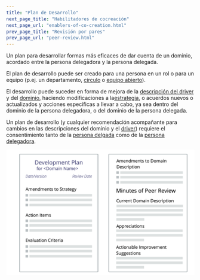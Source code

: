 ```yaml
---
title: "Plan de Desarrollo"
next_page_title: "Habilitadores de cocreación"
next_page_url: "enablers-of-co-creation.html"
prev_page_title: "Revisión por pares"
prev_page_url: "peer-review.html"
---
```



<div class="card summary"><div class="card-body">Un plan para desarrollar formas más eficaces de dar cuenta de un dominio, acordado entre la persona delegadora y la persona delegada.
</div></div>

El plan de desarrollo puede ser creado para una persona en un rol o para un equipo (p.ej. un departamento, [círculo](circle.html) o [equipo abierto](open-team.html)).

El desarrollo puede suceder en forma de mejora de la [descripción del driver](describe-organizational-drivers.html) y del <a href="glossary.html#entry-domain" class="glossary-tooltip" data-toggle="tooltip" title="Dominio: Un área específica de influencia, actividad y toma de decisiones dentro de una organización.">dominio</a>, haciendo modificaciones a la<a href="glossary.html#entry-strategy" class="glossary-tooltip" data-toggle="tooltip" title="Estrategia: Un enfoque de alto nivel sobre cómo las personas crearán valor para dar cuenta de un dominio con éxito.">estrategia</a>, o acuerdos nuevos o actualizados y acciones específicas a llevar a cabo, ya sea dentro del dominio de la persona delegadora, o del dominio de la persona delegada.

Un plan de desarrollo (y cualquier recomendación acompañante para cambios en las descripciones del dominio y el <a href="glossary.html#entry-driver" class="glossary-tooltip" data-toggle="tooltip" title="Driver: El motivo de una persona o de un grupo para responder a una situación específica.">driver</a>) requiere el consentimiento tanto de la <a href="glossary.html#entry-delegatee" class="glossary-tooltip" data-toggle="tooltip" title="Persona(s) delegada(s): Un individuo o grupo que acepta la responsabilidad de un dominio que le ha sido delegado, convirtiéndose en un guardián de rol o un equipo.">persona delgada</a> como de la <a href="glossary.html#entry-delegator" class="glossary-tooltip" data-toggle="tooltip" title="Persona delegadora: Un individuo o grupo que delega la responsabilidad de un dominio a otro(s).">persona delegadora</a>.

![Una plantilla para planes de desarrollo](img/templates/development-plan-template.png)